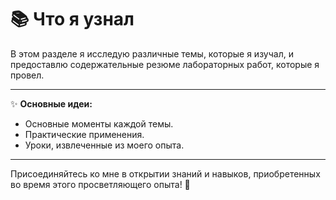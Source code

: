 # 📚 Что я узнал

В этом разделе я исследую различные темы, которые я изучал, и предоставлю содержательные резюме лабораторных работ, которые я провел.

---

✨ **Основные идеи:**

- Основные моменты каждой темы.
- Практические применения.
- Уроки, извлеченные из моего опыта.

---

Присоединяйтесь ко мне в открытии знаний и навыков, приобретенных во время этого просветляющего опыта! 🚀
